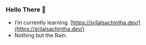 ### Hello There 👋
- I’m currently learning. [https://srilalsachintha.dev/](https://srilalsachintha.dev/)
- Nothing but the Rain.
